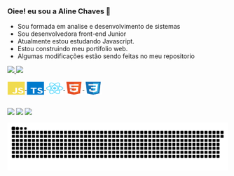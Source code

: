 ### Oiee! eu sou a Aline Chaves 👋
- Sou formada em analise e desenvolvimento de sistemas
- Sou desenvolvedora front-end Junior
- Atualmente estou estudando Javascript.
- Estou construindo meu portifolio web.
- Algumas modificações estão sendo feitas no meu repositorio 
 <div>
  <a href="https://github.com/alinechaves2911">
  <img height="180em" src="https://github-readme-stats.vercel.app/api?username=alinechaves2911&show_icons=true&theme=radical"/>
  <img height="180em" src="https://github-readme-stats.vercel.app/api/top-langs/?username=alinechaves2911&layout=compact&langs_count=7&theme=dracula"/>
</div>
<div style="display: inline_block"><br>
  <img align="center" alt="Js" height="30" width="40" src="https://raw.githubusercontent.com/devicons/devicon/master/icons/javascript/javascript-plain.svg">
  <img align="center" alt="Ts" height="30" width="40" src="https://raw.githubusercontent.com/devicons/devicon/master/icons/typescript/typescript-plain.svg">
  <img align="center" alt="React" height="30" width="40" src="https://raw.githubusercontent.com/devicons/devicon/master/icons/react/react-original.svg">
  <img align="center" alt="HTML" height="30" width="40" src="https://raw.githubusercontent.com/devicons/devicon/master/icons/html5/html5-original.svg">
  <img align="center" alt="CSS" height="30" width="40" src="https://raw.githubusercontent.com/devicons/devicon/master/icons/css3/css3-original.svg">
  
</div>
  
  ##
 
<div> 
  <a href="https://www.instagram.com/alinechaves2911" target="_blank"><img src="https://img.shields.io/badge/-Instagram-%23E4405F?style=for-the-badge&logo=instagram&logoColor=white" target="_blank"></a>
  <a href = "mailto:alinechaves9845@gmail.com"><img src="https://img.shields.io/badge/-Gmail-%23333?style=for-the-badge&logo=gmail&logoColor=white" target="_blank"></a>
  <a href="https://www.linkedin.com/in/aline-chaves-da-silva-34a711170" target="_blank"><img src="https://img.shields.io/badge/-LinkedIn-%230077B5?style=for-the-badge&logo=linkedin&logoColor=white" target="_blank"></a> 


  ![Snake animation](https://github.com/alinechaves2911/alinechaves2911/blob/output/github-contribution-grid-snake.svg)

 </div>



